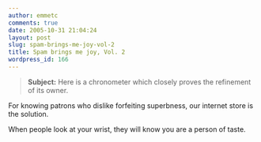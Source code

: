 ```yaml
---
author: emmetc
comments: true
date: 2005-10-31 21:04:24
layout: post
slug: spam-brings-me-joy-vol-2
title: Spam brings me joy, Vol. 2
wordpress_id: 166
---
```


> **Subject:** Here is a chronometer which closely proves the refinement of its owner.

For knowing patrons who dislike forfeiting superbness, our internet store is the solution.

When people look at your wrist, they will know you are a person of taste.
